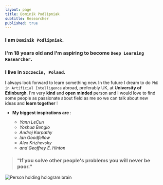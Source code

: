```yaml
---
layout: page
title: Dominik Podlipniak
subtitle: Researcher
published: true
---
```


### I am  `Dominik Podlipniak`.   
### I'm 18 years old and I'm aspiring to become `Deep Learning Researcher`.   
### I live in `Szczecin, Poland`.   

I always look forward to learn something new. In the future I dream to do `PhD in Artificial Intelligence` abroad, preferably UK, at **University of Edinburgh**. I'm very **kind** and **open minded** person and I would love to find some people as passionate about field as me so we can talk about new ideas and **learn together** !

* **My biggest inspirations are** :
 
	* _Yann LeCun_
	* _Yoshua Bengio_
	* _Andrej Karpathy_
	* _Ian Goodfellow_
	* _Alex Krizhevsky_
	* _and Geoffrey E. Hinton_
	

> ### "If you solve other people's problems you will never be poor."

![Person holding hologram brain]({{site.baseurl}}/img/1*uKAmDzSPewm3lyLc8Ftb8Q-2.jpeg)
